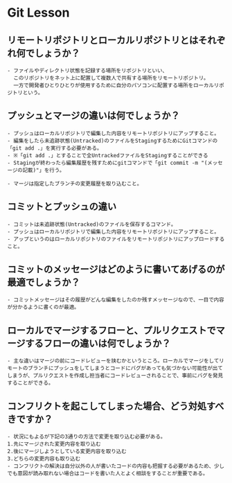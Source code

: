 # Git Lesson

## リモートリポジトリとローカルリポジトリとはそれぞれ何でしょうか？
    - ファイルやディレクトリ状態を記録する場所をリポジトリといい、
      このリポジトリをネット上に配置して複数人で共有する場所をリモートリポジトリ。
      一方で開発者ひとりひとりが使用するために自分のパソコンに配置する場所をローカルリポジトリという。


## プッシュとマージの違いは何でしょうか？
    - プッシュはローカルリポジトリで編集した内容をリモートリポジトリにアップすること。
    - 編集をしたら未追跡状態(Untracked)のファイルをStagingするためにGitコマンドの「git add .」を実行する必要がある。
    - ※「git add .」とすることで全UntrackedファイルをStagingすることができる
    - Stagingが終わったら編集履歴を残すためにgitコマンドで「git commit -m "(メッセージの記載)"」を行う。

    - マージは指定したブランチの変更履歴を取り込むこと。



## コミットとプッシュの違い
    - コミットは未追跡状態(Untracked)のファイルを保存するコマンド。
    - プッシュはローカルリポジトリで編集した内容をリモートリポジトリにアップすること。
    - アップというのはローカルリポジトリのファイルをリモートリポジトリにアップロードすること。



## コミットのメッセージはどのように書いてあげるのが最適でしょうか？
    - コミットメッセージはその履歴がどんな編集をしたのか残すメッセージなので、一目で内容が分かるように書くのが最適。


## ローカルでマージするフローと、プルリクエストでマージするフローの違いは何でしょうか？
    - 主な違いはマージの前にコードレビューを挟むかというところ。ローカルでマージをしてリモートのブランチにプッシュをしてしまうとコードにバグがあっても気づかない可能性が出てしまうが、プルリクエストを作成し担当者にコードレビューされることで、事前にバグを発見することができる。


## コンフリクトを起こしてしまった場合、どう対処すべきですか？
    - 状況にもよるが下記の3通りの方法で変更を取り込む必要がある。
    1.先にマージされた変更内容を取り込む
    2.後にマージしようとしている変更内容を取り込む
    3.どちらの変更内容も取り込む
    - コンフリクトの解決は自分以外の人が書いたコードの内容も把握する必要があるため、少しでも意図が読み取れない場合はコードを書いた人とよく相談をすることが重要である。